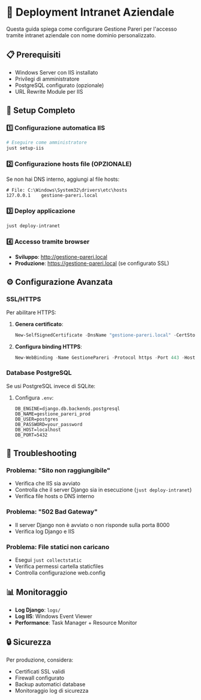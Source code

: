 # 🏢 Deployment Intranet Aziendale

Questa guida spiega come configurare Gestione Pareri per l'accesso tramite intranet aziendale con nome dominio personalizzato.

## 📋 Prerequisiti

- Windows Server con IIS installato
- Privilegi di amministratore
- PostgreSQL configurato (opzionale)
- URL Rewrite Module per IIS

## 🚀 Setup Completo

### 1️⃣ Configurazione automatica IIS
```bash
# Eseguire come amministratore
just setup-iis
```

### 2️⃣ Configurazione hosts file (OPZIONALE)
Se non hai DNS interno, aggiungi al file hosts:
```
# File: C:\Windows\System32\drivers\etc\hosts
127.0.0.1    gestione-pareri.local
```

### 3️⃣ Deploy applicazione
```bash
just deploy-intranet
```

### 4️⃣ Accesso tramite browser
- **Sviluppo**: http://gestione-pareri.local
- **Produzione**: https://gestione-pareri.local (se configurato SSL)

## ⚙️ Configurazione Avanzata

### SSL/HTTPS
Per abilitare HTTPS:

1. **Genera certificato**:
   ```powershell
   New-SelfSignedCertificate -DnsName "gestione-pareri.local" -CertStoreLocation "cert:\LocalMachine\My"
   ```

2. **Configura binding HTTPS**:
   ```powershell
   New-WebBinding -Name GestionePareri -Protocol https -Port 443 -HostHeader "gestione-pareri.local"
   ```

### Database PostgreSQL
Se usi PostgreSQL invece di SQLite:

1. Configura `.env`:
   ```env
   DB_ENGINE=django.db.backends.postgresql
   DB_NAME=gestione_pareri_prod
   DB_USER=postgres
   DB_PASSWORD=your_password
   DB_HOST=localhost
   DB_PORT=5432
   ```

## 🔧 Troubleshooting

### Problema: "Sito non raggiungibile"
- Verifica che IIS sia avviato
- Controlla che il server Django sia in esecuzione (`just deploy-intranet`)
- Verifica file hosts o DNS interno

### Problema: "502 Bad Gateway"
- Il server Django non è avviato o non risponde sulla porta 8000
- Verifica log Django e IIS

### Problema: File statici non caricano
- Esegui `just collectstatic` 
- Verifica permessi cartella staticfiles
- Controlla configurazione web.config

## 📊 Monitoraggio

- **Log Django**: `logs/`
- **Log IIS**: Windows Event Viewer
- **Performance**: Task Manager + Resource Monitor

## 🔒 Sicurezza

Per produzione, considera:
- Certificati SSL validi
- Firewall configurato
- Backup automatici database
- Monitoraggio log di sicurezza
